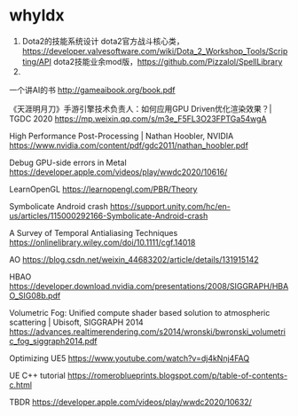# whyldx


1. Dota2的技能系统设计
dota2官方战斗核心类，https://developer.valvesoftware.com/wiki/Dota_2_Workshop_Tools/Scripting/API
dota2技能业余mod版，https://github.com/Pizzalol/SpellLibrary
2. 
一个讲AI的书
http://gameaibook.org/book.pdf

《天涯明月刀》手游引擎技术负责人：如何应用GPU Driven优化渲染效果？| TGDC 2020
https://mp.weixin.qq.com/s/m3e_F5FL3O23FPTGa54wgA

High Performance Post-Processing | Nathan Hoobler, NVIDIA
https://www.nvidia.com/content/pdf/gdc2011/nathan_hoobler.pdf

Debug GPU-side errors in Metal
https://developer.apple.com/videos/play/wwdc2020/10616/

LearnOpenGL
https://learnopengl.com/PBR/Theory

Symbolicate Android crash
https://support.unity.com/hc/en-us/articles/115000292166-Symbolicate-Android-crash

A Survey of Temporal Antialiasing Techniques
https://onlinelibrary.wiley.com/doi/10.1111/cgf.14018

AO
https://blog.csdn.net/weixin_44683202/article/details/131915142

HBAO
https://developer.download.nvidia.com/presentations/2008/SIGGRAPH/HBAO_SIG08b.pdf

Volumetric Fog: Unified compute shader based solution to atmospheric scattering | Ubisoft, SIGGRAPH 2014
https://advances.realtimerendering.com/s2014/wronski/bwronski_volumetric_fog_siggraph2014.pdf

Optimizing UE5
https://www.youtube.com/watch?v=dj4kNnj4FAQ

UE C++ tutorial
https://romeroblueprints.blogspot.com/p/table-of-contents-c.html

TBDR
https://developer.apple.com/videos/play/wwdc2020/10632/
